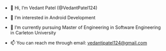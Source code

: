- 👋 Hi, I’m Vedant Patel (@VedantPatel124)
- 👀 I’m interested in Android Development
- 🌱 I’m currently pursuing Master of Engineering in Software Engineering in Carleton University

- 📫 You can reach me through email: vedantjpatel124@gmail.com

<!---
VedantPatel124/VedantPatel124 is a ✨ special ✨ repository because its `README.md` (this file) appears on your GitHub profile.
You can click the Preview link to take a look at your changes.
--->
